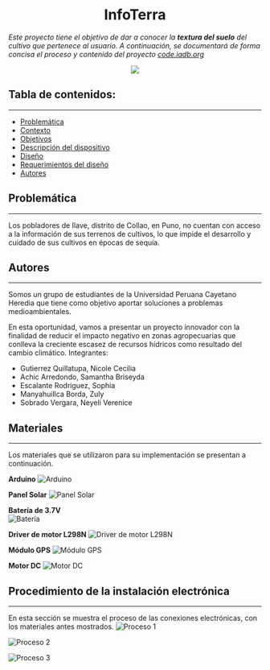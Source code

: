 <h1 align="center">InfoTerra</h1>

*Este proyecto tiene el objetivo de dar a conocer la **textura del suelo** del cultivo que pertenece al usuario. A continuación, se documentará de forma concisa el proceso y contenido del proyecto [code.iadb.org](https://code.iadb.org)*

<p align="center"><img src="http://woodlandhighag.weebly.com/uploads/1/9/2/9/19299463/1_1_orig.jpg"/></p> 

## Tabla de contenidos:
---

- [Problemática](#problemática)
- [Contexto](#contexto)
- [Objetivos](#objetivos)
- [Descripción del dispositivo](#descripción-del-dispositivo)
- [Diseño](#diseño)
- [Requerimientos del diseño](#requerimientos-del-diseño)
- [Autores](#autores)

## Problemática
---
Los pobladores de Ilave, distrito de Collao, en Puno, no cuentan con acceso a la información de sus terrenos de cultivos, lo que impide el desarrollo y cuidado de sus cultivos en épocas de sequía. 

## Autores
---
Somos un grupo de estudiantes de la Universidad Peruana Cayetano Heredia que tiene como objetivo aportar soluciones a problemas medioambientales. 

En esta oportunidad, vamos a presentar un proyecto innovador con la finalidad de reducir el impacto negativo en zonas agropecuarias que conlleva la creciente escasez de recursos hídricos como resultado del cambio climático.
Integrantes:
- Gutierrez Quillatupa, Nicole Cecilia
- Achic Arredondo, Samantha Briseyda
- Escalante Rodriguez, Sophia
- Manyahuillca Borda, Zuly
- Sobrado Vergara, Neyeli Verenice

## Materiales 
---
Los materiales que se utilizaron para su implementación se presentan a continuación.

**Arduino**
![Arduino](https://user-images.githubusercontent.com/117460418/218547988-b88ac4ea-50fa-48f2-ae97-2dd0264cec81.jpeg)

**Panel Solar**
![Panel Solar](https://user-images.githubusercontent.com/117460418/218548269-59fda394-f0f0-48ce-933e-7fdeb88e61af.jpeg)

**Batería de 3.7V**                                                                                     
![Batería](https://user-images.githubusercontent.com/117460418/218548611-c443be33-78a8-4ba5-8970-ff40461e7b09.jpeg)

**Driver de motor L298N**
![Driver de motor L298N](https://user-images.githubusercontent.com/117460418/218549845-f564db82-ae85-4db8-a4fe-e3189f2d6caa.jpeg)

**Módulo GPS**
![Módulo GPS](https://user-images.githubusercontent.com/117460418/218549942-f3b59644-b360-4a95-b889-bd01b98cd5fe.jpeg)

**Motor DC**
![Motor DC](https://user-images.githubusercontent.com/117460418/218551867-563d1765-f318-4ee3-929a-9e539018f7a1.jpeg)

## Procedimiento de la instalación electrónica
---

En esta sección se muestra el proceso de las conexiones electrónicas, con los materiales antes mostrados.
![Proceso 1](https://user-images.githubusercontent.com/117460418/218552833-0ef7f5ee-5d1b-49d3-b504-727c7a32e770.jpeg)

![Proceso 2](https://user-images.githubusercontent.com/117460418/218552490-d4bb10e4-aac2-41e7-8547-ca7cf6c39c7a.jpeg)

![Proceso 3](https://user-images.githubusercontent.com/117460418/218552453-257fd6f7-b8bf-4602-b1b0-50c08206ef8a.jpeg)
